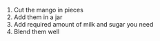 1) Cut the mango in pieces
2) Add them in a jar
3) Add required amount of milk and sugar you need
4) Blend them well